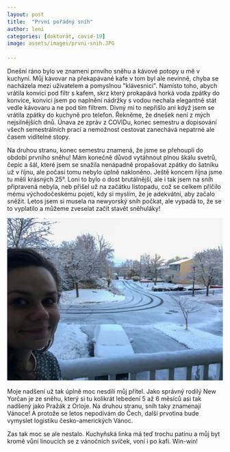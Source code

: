 ```yaml
---
layout: post
title:  "První pořádný sníh"
author: leni
categories: [doktorát, covid-19]
image: assets/images/prvni-snih.JPG

---
```

Dnešní ráno bylo ve znamení prnvího sněhu a kávové potopy u mě v kuchyni. Můj kávovar na překapávané kafe v tom byl ale nevinně, chyba se nacházela mezi uživatelem a pomyslnou "klávesnicí". Namísto toho, abych vrátila konvici pod filtr s kafem, skrz který prokapává horká voda zpátky do konvice, konvici jsem po naplnění nádržky s vodou nechala elegantně stát vedle kávovaru a ne pod tím filtrem. Divný mi to nepřišlo ani když jsem se vrátila zpátky do kuchyně pro telefon. Řekněme, že dnešek není z mých nejsilnějších dnů. Únava ze zpráv z COVIDu, konec semestru a dopisování všech semestrálních prací a nemožnost cestovat zanechává nepatrné ale časem viditelné stopy.

Na druhou stranu, konec semestru znamená, že jsme se přehoupli do období prvního sněhu! Mám konečně důvod vytáhnout plnou škálu svetrů, čepic a šál, které jsem se snažila nenápadně propašovat zpátky do šatníku už v říjnu, ale počasí tomu nebylo úplně nakloněno. Ještě koncem října jsme tu měli krásných 25°. Loni to bylo o dost brutálnější, ale i tak jsem na sníh připravená nebyla, neb přišel už na začátku listopadu, což se celkem příčilo mému východočeskému pojetí, kdy si myslím, že je adekvátní, aby začalo sněžit. Letos jsem si musela na newyorský sníh počkat, ale vypadá to, že se to vyplatilo a můžeme zveselat začít stavět sněhuláky!

<img src="/assets/images/prvni-snih-2019.jpg">

Moje nadšení už tak úplně moc nesdílí můj přítel. Jako správný rodilý New Yorčan je ze sněhu, který si tu kolikrát lebedení 5 až 6 měsíců asi tak nadšený jako Pražák z Orloje. Na druhou stranu, sníh taky znamenají Vánoce! A protože se letos nepodívám do Čech, další prvotina bude vymyslet logistiku česko-amerických Vánoc.


Zas tak moc se ale nestalo. Kuchyňská linka má teď trochu patinu a můj byt kromě vůní linoucích se z vánočních svíček, voní i po kafi. Win-win!



